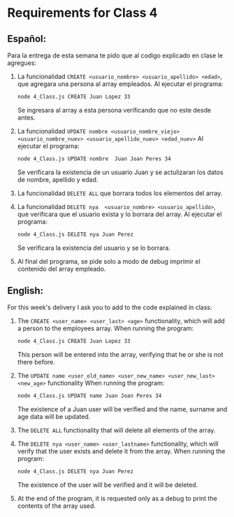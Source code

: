 # Requirements for Class 4

## Español:

Para la entrega de esta semana te pido que al codigo explicado en clase le agregues:

1. La funcionalidad `CREATE <usuario_nombre> <usuario_apellido> <edad>`, que agregara una persona al array empleados.
   Al ejecutar el programa:

   ```apache
   node 4_Class.js CREATE Juan Lopez 33
   ```

   Se ingresara al array a esta persona verificando que no este desde antes.
2. La funcionalidad `UPDATE nombre <usuario_nombre_viejo> <usuario_nombre_nuev> <usuario_apellido_nuev> <edad_nuev>`
   Al ejecutar el programa:

   ```apache
   node 4_Class.js UPDATE nombre  Juan Joan Peres 34
   ```

   Se verificara la existencia de un usuario Juan y se actulizaran los datos de nombre, apellido y edad.
3. La funcionalidad `DELETE ALL` que borrara todos los elementos del array.
4. La funcionalidad `DELETE nya  <usuario_nombre> <usuario_apellido>`, que verificara que el usuario exista y lo borrara del array.
   Al ejecutar el programa:

   ```apache
   node 4_Class.js DELETE nya Juan Perez
   ```

   Se verificara la existencia del usuario y se lo borrara.
5. Al final del programa, se pide solo a modo de debug imprimir el contenido del array empleado.

## English:

For this week's delivery I ask you to add to the code explained in class:

1. The `CREATE <user_name> <user_last> <age>` functionality, which will add a person to the employees array.
   When running the program:

   ```apache
   node 4_Class.js CREATE Juan Lopez 33
   ```
   This person will be entered into the array, verifying that he or she is not there before.
2. The `UPDATE name <user_old_name> <user_new_name> <user_new_last> <new_age>` functionality
   When running the program:

   ```apache
   node 4_Class.js UPDATE name Juan Joan Peres 34
   ```
   The existence of a Juan user will be verified and the name, surname and age data will be updated.
3. The `DELETE ALL` functionality that will delete all elements of the array.
4. The `DELETE nya <user_name> <user_lastname>` functionality, which will verify that the user exists and delete it from the array.
   When running the program:

   ```apache
   node 4_Class.js DELETE nya Juan Perez
   ```
   The existence of the user will be verified and it will be deleted.
5. At the end of the program, it is requested only as a debug to print the contents of the array used.
